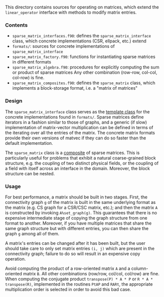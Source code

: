 This directory contains sources for operating on matrices, which extend the `linear_operator` interface with methods to modify matrix entries.


### Contents

* `sparse_matrix_interfaces.f90`: defines the `sparse_matrix_interface` class, which concrete implementations (CSR, ellpack, etc.) extend
* `formats/`: sources for concrete implementations of `sparse_matrix_interface`
* `sparse_matrix_factory.f90`: functions for instantiating sparse matrices in different formats
* `sparse_matrix_algebra.f90`: procedures for explicitly computing the sum or product of sparse matrices
Any other combination (row-row, col-col, col-row) is fine.
* `sparse_matrix_composites.f90`: defines the `sparse_matrix` class, which implements a block-storage format, i.e. a "matrix of matrices" 


### Design

The `sparse_matrix_interface` class serves as the [template class](https://en.wikipedia.org/wiki/Template_method_pattern) for the concrete implementations found in `formats/`.
Sparse matrices define iterators in a fashion similar to those of graphs, and a generic (if slow) implementation of matrix-vector multiplication can be defined in terms of the iterating over all the entries of the matrix.
The concrete matrix formats provide their own versions of matvec if they can do so faster than the default implementation.

The `sparse_matrix` class is a [composite](https://en.wikipedia.org/wiki/Composite_pattern) of sparse matrices.
This is particularly useful for problems that exhibit a natural coarse-grained block structure, e.g. the coupling of two distinct physical fields, or the coupling of a field with itself across an interface in the domain.
Moreover, the block structure can be nested.


### Usage

For best performance, a matrix should be built in two stages.
First, the connectivity graph `g` of the matrix is built in the same underlying format as the matrix (e.g. CS graph for a CSR/CSC matrix, etc.); and then the matrix `A` is constructed by invoking `A%set_graph(g)`.
This guarantees that there is no expensive intermediate stage of copying the graph structure from one format to another.
Moreover, if you have multiple matrices that share the same graph structure but with different entries, you can then share the graph `g` among all of them.

A matrix's entries can be changed after it has been built, but the user should take care to only set matrix entries `(i, j)` which are present in the connectivity graph; failure to do so will result in an expensive copy operation.

Avoid computing the product of a row-oriented matrix `A` and a column-oriented matrix `B`.
All other combinations (row/row, col/col, col/row) are fine.
When computing the conjugate product `transpose(P) * A * P` or `R * A * transpose(R)`, implemented in the routines `PtAP` and `RARt`, the appropriate multiplication order is selected in order to avoid this bad case.

